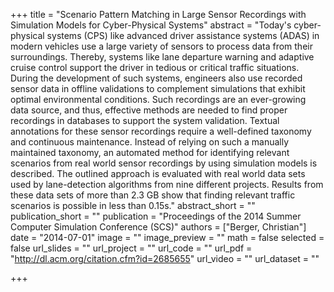 +++
title = "Scenario Pattern Matching in Large Sensor Recordings with Simulation Models for Cyber-Physical Systems"
abstract = "Today's cyber-physical systems (CPS) like advanced driver assistance systems (ADAS) in modern vehicles use a large variety of sensors to process data from their surroundings. Thereby, systems like lane departure warning and adaptive cruise control support the driver in tedious or critical traffic situations. During the development of such systems, engineers also use recorded sensor data in offline validations to complement simulations that exhibit optimal environmental conditions. Such recordings are an ever-growing data source, and thus, effective methods are needed to find proper recordings in databases to support the system validation. Textual annotations for these sensor recordings require a well-defined taxonomy and continuous maintenance. Instead of relying on such a manually maintained taxonomy, an automated method for identifying relevant scenarios from real world sensor recordings by using simulation models is described. The outlined approach is evaluated with real world data sets used by lane-detection algorithms from nine different projects. Results from these data sets of more than 2.3 GB show that finding relevant traffic scenarios is possible in less than 0.15s."
abstract_short = ""
publication_short = ""
publication = "Proceedings of the 2014 Summer Computer Simulation Conference (SCS)"
authors = ["Berger, Christian"]
date = "2014-07-01"
image = ""
image_preview = ""
math = false
selected = false
url_slides = ""
url_project = ""
url_code = ""
url_pdf = "http://dl.acm.org/citation.cfm?id=2685655"
url_video = ""
url_dataset = ""

+++
